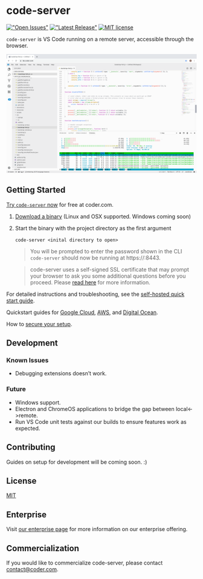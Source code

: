 # code-server

[!["Open Issues"](https://img.shields.io/github/issues-raw/codercom/code-server.svg)](https://github.com/codercom/code-server/issues)
[!["Latest Release"](https://img.shields.io/github/release/codercom/code-server.svg)](https://github.com/codercom/code-server/releases/latest)
[![MIT license](https://img.shields.io/badge/license-MIT-green.svg)](#)

`code-server` is VS Code running on a remote server, accessible through the browser.

![Screenshot](/doc/assets/ide.png)

## Getting Started

[Try `code-server` now](https://coder.com/signup) for free at coder.com.

1.  [Download a binary](https://github.com/codercom/code-server/releases) (Linux and OSX supported. Windows coming soon)
2.  Start the binary with the project directory as the first argument

    ```
    code-server <inital directory to open>
    ```
	> You will be prompted to enter the password shown in the CLI
	`code-server` should now be running at https://<IP>:8443.

	> code-server uses a self-signed SSL certificate that may prompt your browser to ask you some additional questions before you proceed. Please [read here](doc/self-hosted/index.md) for more information.

For detailed instructions and troubleshooting, see the [self-hosted quick start guide](doc/self-hosted/index.md).

Quickstart guides for [Google Cloud](doc/admin/install/google_cloud.md), [AWS](doc/admin/install/aws.md), and [Digital Ocean](doc/admin/install/digitalocean.md).

How to [secure your setup](/doc/security/ssl.md).

## Development

### Known Issues

- Debugging extensions doesn’t work.

### Future

- Windows support.
- Electron and ChromeOS applications to bridge the gap between local<->remote.
- Run VS Code unit tests against our builds to ensure features work as expected.

## Contributing

Guides on setup for development will be coming soon. :)

## License

[MIT](LICENSE)

## Enterprise

Visit [our enterprise page](https://coder.com/enterprise) for more information on our enterprise offering.

## Commercialization

If you would like to commercialize code-server, please contact contact@coder.com.
